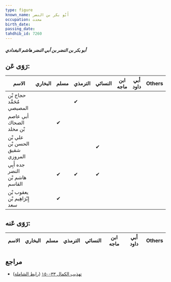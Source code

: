 ```yaml
---
type: figure
known_name: أَبُو بكر بن النضر
occupation: محدث
birth_date:
passing_date:
tahdhib_id: 7260
---
```

##### أبو بكر بن النضر بن أبي النضر هاشم البغدادي

## رَوَى عَن:
| الاسم                           | البخاري | مسلم | الترمذي | النسائي | ابن ماجه | أبي داود | Others |
| ------------------------------- | ------- | ---- | ------- | ------- | -------- | -------- | ------ |
| حجاج بْن مُحَمَّد المصيصي       |         |      | ✔       |         |          |          |        |
| أبي عاصم الضحاك بْن مخلد        |         | ✔    |         |         |          |          |        |
| علي بْن الحسن بْن شقيق المروزي  |         |      |         | ✔       |          |          |        |
| جده أَبِي النضر هاشم بْن القاسم |         | ✔    | ✔       | ✔       |          |          |        |
| يعقوب بْن إِبْرَاهِيم بْن سعد   |         | ✔    |         |         |          |          |        |
## رَوَى عَنه:
| الاسم | البخاري | مسلم | الترمذي | النسائي | ابن ماجه | أبي داود | Others |
| ----- | ------- | ---- | ------- | ------- | -------- | -------- | ------ |
## مراجع
- [تهذيب الكمال ٣٣-١٥٠](obsidian://open?vault=Tahdhib-al-Kamal&file=Figures/٧٢٦٠-أبو%20بكر%20بن%20النضر%20بن%20أبي%20النضر%20هاشم%20البغدادي) ([رابط الشاملة](https://shamela.ws/book/3722/17821))